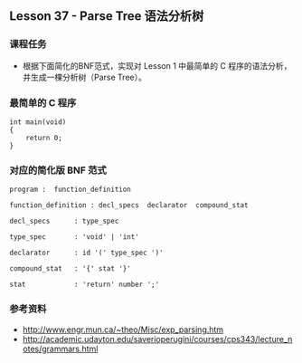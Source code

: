 
## Lesson 37 - Parse Tree 语法分析树

### 课程任务
* 根据下面简化的BNF范式，实现对 Lesson 1 中最简单的 C 程序的语法分析，并生成一棵分析树（Parse Tree）。

### 最简单的 C 程序
    
    int main(void)
    {
        return 0;
    }


### 对应的简化版 BNF 范式

    program :  function_definition
    
    function_definition : decl_specs  declarator  compound_stat
    
    decl_specs      : type_spec
    
    type_spec       : 'void' | 'int' 
    
    declarator      : id '(' type_spec ')' 
    
    compound_stat   : '{' stat '}' 
    
    stat            : 'return' number ';'

### 参考资料
* http://www.engr.mun.ca/~theo/Misc/exp_parsing.htm
* http://academic.udayton.edu/saverioperugini/courses/cps343/lecture_notes/grammars.html

